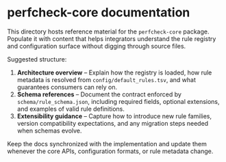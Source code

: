 # perfcheck-core documentation

This directory hosts reference material for the `perfcheck-core` package.
Populate it with content that helps integrators understand the rule registry
and configuration surface without digging through source files.

Suggested structure:

1. **Architecture overview** – Explain how the registry is loaded, how rule
   metadata is resolved from `config/default_rules.tsv`, and what guarantees
   consumers can rely on.
2. **Schema references** – Document the contract enforced by
   `schema/rule_schema.json`, including required fields, optional extensions,
   and examples of valid rule definitions.
3. **Extensibility guidance** – Capture how to introduce new rule families,
   version compatibility expectations, and any migration steps needed when
   schemas evolve.

Keep the docs synchronized with the implementation and update them whenever the
core APIs, configuration formats, or rule metadata change.
